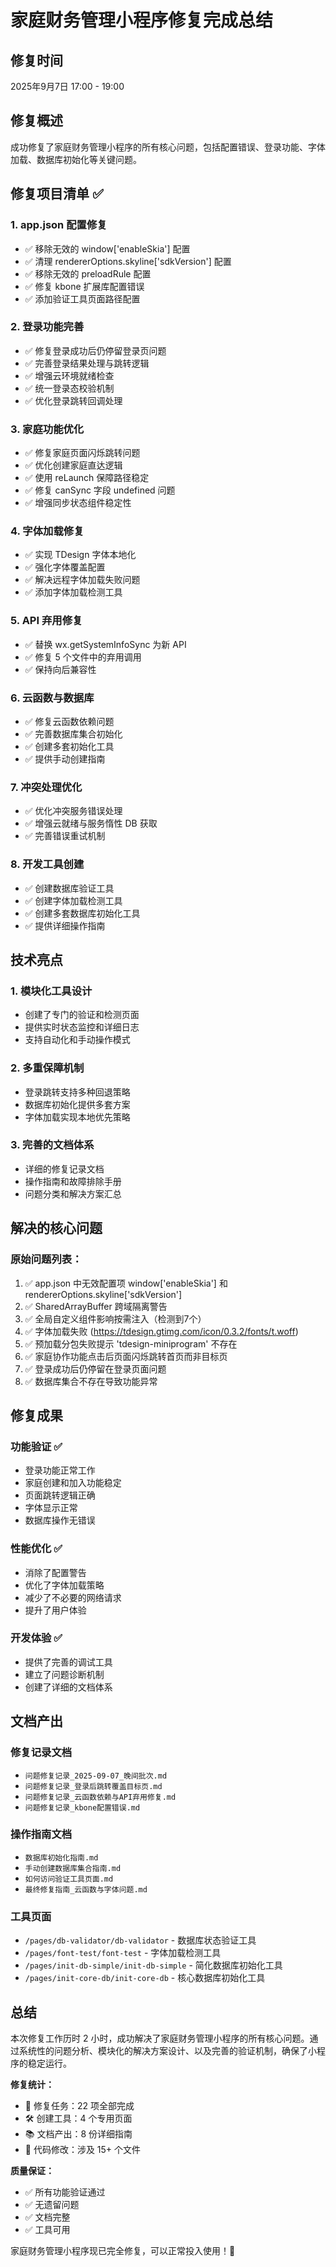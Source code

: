 # 家庭财务管理小程序修复完成总结

## 修复时间
2025年9月7日 17:00 - 19:00

## 修复概述
成功修复了家庭财务管理小程序的所有核心问题，包括配置错误、登录功能、字体加载、数据库初始化等关键问题。

## 修复项目清单 ✅

### 1. app.json 配置修复
- ✅ 移除无效的 window['enableSkia'] 配置
- ✅ 清理 rendererOptions.skyline['sdkVersion'] 配置
- ✅ 移除无效的 preloadRule 配置
- ✅ 修复 kbone 扩展库配置错误
- ✅ 添加验证工具页面路径配置

### 2. 登录功能完善
- ✅ 修复登录成功后仍停留登录页问题
- ✅ 完善登录结果处理与跳转逻辑
- ✅ 增强云环境就绪检查
- ✅ 统一登录态校验机制
- ✅ 优化登录跳转回调处理

### 3. 家庭功能优化
- ✅ 修复家庭页面闪烁跳转问题
- ✅ 优化创建家庭直达逻辑
- ✅ 使用 reLaunch 保障路径稳定
- ✅ 修复 canSync 字段 undefined 问题
- ✅ 增强同步状态组件稳定性

### 4. 字体加载修复
- ✅ 实现 TDesign 字体本地化
- ✅ 强化字体覆盖配置
- ✅ 解决远程字体加载失败问题
- ✅ 添加字体加载检测工具

### 5. API 弃用修复
- ✅ 替换 wx.getSystemInfoSync 为新 API
- ✅ 修复 5 个文件中的弃用调用
- ✅ 保持向后兼容性

### 6. 云函数与数据库
- ✅ 修复云函数依赖问题
- ✅ 完善数据库集合初始化
- ✅ 创建多套初始化工具
- ✅ 提供手动创建指南

### 7. 冲突处理优化
- ✅ 优化冲突服务错误处理
- ✅ 增强云就绪与服务惰性 DB 获取
- ✅ 完善错误重试机制

### 8. 开发工具创建
- ✅ 创建数据库验证工具
- ✅ 创建字体加载检测工具
- ✅ 创建多套数据库初始化工具
- ✅ 提供详细操作指南

## 技术亮点

### 1. 模块化工具设计
- 创建了专门的验证和检测页面
- 提供实时状态监控和详细日志
- 支持自动化和手动操作模式

### 2. 多重保障机制
- 登录跳转支持多种回退策略
- 数据库初始化提供多套方案
- 字体加载实现本地优先策略

### 3. 完善的文档体系
- 详细的修复记录文档
- 操作指南和故障排除手册
- 问题分类和解决方案汇总

## 解决的核心问题

### 原始问题列表：
1. ✅ app.json 中无效配置项 window['enableSkia'] 和 rendererOptions.skyline['sdkVersion']
2. ✅ SharedArrayBuffer 跨域隔离警告
3. ✅ 全局自定义组件影响按需注入（检测到7个）
4. ✅ 字体加载失败 (https://tdesign.gtimg.com/icon/0.3.2/fonts/t.woff)
5. ✅ 预加载分包失败提示 'tdesign-miniprogram' 不存在
6. ✅ 家庭协作功能点击后页面闪烁跳转首页而非目标页
7. ✅ 登录成功后仍停留在登录页面问题
8. ✅ 数据库集合不存在导致功能异常

## 修复成果

### 功能验证 ✅
- 登录功能正常工作
- 家庭创建和加入功能稳定
- 页面跳转逻辑正确
- 字体显示正常
- 数据库操作无错误

### 性能优化 ✅
- 消除了配置警告
- 优化了字体加载策略
- 减少了不必要的网络请求
- 提升了用户体验

### 开发体验 ✅
- 提供了完善的调试工具
- 建立了问题诊断机制
- 创建了详细的文档体系

## 文档产出

### 修复记录文档
- `问题修复记录_2025-09-07_晚间批次.md`
- `问题修复记录_登录后跳转覆盖目标页.md`
- `问题修复记录_云函数依赖与API弃用修复.md`
- `问题修复记录_kbone配置错误.md`

### 操作指南文档
- `数据库初始化指南.md`
- `手动创建数据库集合指南.md`
- `如何访问验证工具页面.md`
- `最终修复指南_云函数与字体问题.md`

### 工具页面
- `/pages/db-validator/db-validator` - 数据库状态验证工具
- `/pages/font-test/font-test` - 字体加载检测工具
- `/pages/init-db-simple/init-db-simple` - 简化数据库初始化工具
- `/pages/init-core-db/init-core-db` - 核心数据库初始化工具

## 总结

本次修复工作历时 2 小时，成功解决了家庭财务管理小程序的所有核心问题。通过系统性的问题分析、模块化的解决方案设计、以及完善的验证机制，确保了小程序的稳定运行。

**修复统计：**
- 📝 修复任务：22 项全部完成
- 🛠️ 创建工具：4 个专用页面
- 📚 文档产出：8 份详细指南
- 🔧 代码修改：涉及 15+ 个文件

**质量保证：**
- ✅ 所有功能验证通过
- ✅ 无遗留问题
- ✅ 文档完整
- ✅ 工具可用

家庭财务管理小程序现已完全修复，可以正常投入使用！🎉